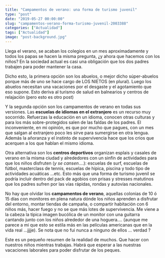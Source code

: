 ```yaml
---
title: "Campamentos de verano: una forma de turismo juvenil"
type: "post"
date: "2019-05-27 00:00:00"
slug: "campamentos-verano-forma-turismo-juvenil-2003388"
categories: ["Actualidad"]
tags: ["Actualidad"]
image: "post-background.jpg"
---
```


   
  
Llega el verano, se acaban los colegios en un mes aproximadamente y todos los papas se hacen la misma pregunta, ¿y ahora que hacemos con los niños? En la sociedad actual es casi una obligación que los dos padres trabajen para poder mantener la casa.  
  
Dicho esto, la primera opción son los abuelos, o mejor dicho súper-abuelos porque más de uno se hace cargo de LOS NIETOS (en plural). Luego los abuelos necesitan una vacaciones por el desgaste y el agotamiento que eso supone. Esto deriva al turismo de salud en balnearios y centros de relajación (pero esto es otro post)  
  
Y la segunda opción son los campamentos de verano en todas sus versiones. Las **escuelas de idiomas en el extranjero** es un recurso muy socorrido. Refuerzas la educación en un idioma, conocen otras culturas y para los más sobre-protegidos salen de las faldas de los padres. El inconveniente, en mi opinión, es que por mucho que pagues, con un mes que salgan al extranjero poco les sirve para sumergirse en otra lengua. Además la añoranza y el instinto de supervivencia hace que los crios que acerquen a los que hablan el mismo idioma.  
  
Otra alternativa son los **centros deportivos** organizan esplais y casales de verano en la misma ciudad y alrededores con un sinfín de actividades para que los niños disfruten (*y se cansen*....): escuelas de surf, escuelas de fútbol, masterclass de tennis, escuelas de hípica, piscina y todo tipo de actividades acuáticas ...etc. Esto más que una forma de turismo juvenil se podría incluir dentro del pack de agobios con prisas y stresses matutinos que los padres sufren por las vías rápidas, rondas y autovías nacionales.  
  
No hay que olvidar los **campamentos de verano**, aquellas colonias de 10 ó 15 días con monitores en plena natura dónde los niños aprenden a disfrutar del entorno, montar tiendas de campaña, o compartir habitación con 6 niños más, hacer fuego y no se que más lotes de supervivencia. Me viene a la cabeza la típica imagen bucólica de un monitor con una guitarra cantando junto con los niños alrededor de una hoguera.... (aunque me parece a mi que esto se estila más en las películas americanas que en la vida real ...jjjje). Se nota que no fui nunca a ninguno de ellos ... verdad ?  
  
Este es un pequeño resumen de la realidad de muchos. Que hacer con nuestros niños mientras trabajas. Habrá que esperar a las nuestras vacaciones laborales para poder disfrutar de los peques.